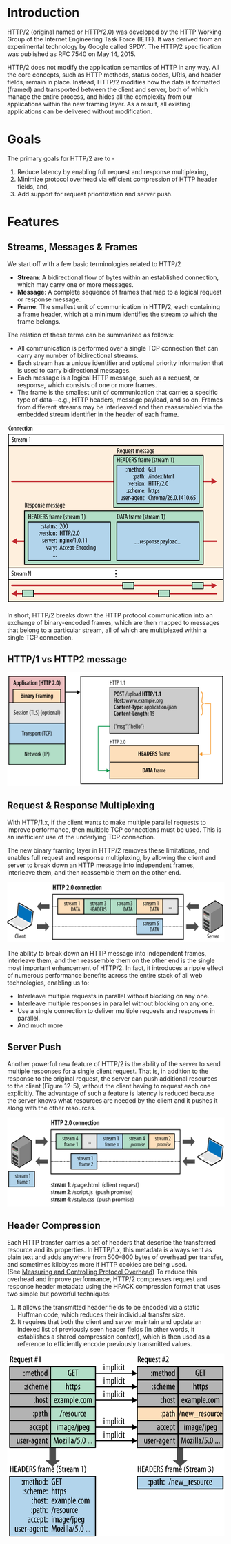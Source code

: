# Introduction

HTTP/2 (original named or HTTP/2.0) was developed by the HTTP Working Group of the Internet Engineering Task Force (IETF). It was derived from an experimental technology by Google called SPDY. The HTTP/2 specification was published as RFC 7540 on May 14, 2015.

HTTP/2 does not modify the application semantics of HTTP in any way. All the core concepts, such as HTTP methods, status codes, URIs, and header fields, remain in place. Instead, HTTP/2 modifies how the data is formatted (framed) and transported between the client and server, both of which manage the entire process, and hides all the complexity from our applications within the new framing layer. As a result, all existing applications can be delivered without modification.

# Goals

The primary goals for HTTP/2 are to - 

1. Reduce latency by enabling full request and response multiplexing, 
2. Minimize protocol overhead via efficient compression of HTTP header fields, and,
3. Add support for request prioritization and server push.

# Features

## Streams, Messages & Frames

We start off with a few basic terminologies related to HTTP/2

- **Stream**: A bidirectional flow of bytes within an established connection, which may carry one or more messages.
- **Message**: A complete sequence of frames that map to a logical request or response message.
- **Frame**: The smallest unit of communication in HTTP/2, each containing a frame header, which at a minimum identifies the stream to which the frame belongs.

The relation of these terms can be summarized as follows:

- All communication is performed over a single TCP connection that can carry any number of bidirectional streams.
- Each stream has a unique identifier and optional priority information that is used to carry bidirectional messages.
- Each message is a logical HTTP message, such as a request, or response, which consists of one or more frames.
- The frame is the smallest unit of communication that carries a specific type of data—e.g., HTTP headers, message payload, and so on. Frames from different streams may be interleaved and then reassembled via the embedded stream identifier in the header of each frame.

![HTTP 2.0 Steam](/assets/assignment-1-http-2-1.png)

In short, HTTP/2 breaks down the HTTP protocol communication into an exchange of binary-encoded frames, which are then mapped to messages that belong to a particular stream, all of which are multiplexed within a single TCP connection.

## HTTP/1 vs HTTP2 message

![HTTP/1 vs HTTP/2](/assets/assignment-1-http-2-2.png)

## Request & Response Multiplexing

With HTTP/1.x, if the client wants to make multiple parallel requests to improve performance, then multiple TCP connections must be used. This is an inefficient use of the underlying TCP connection.

The new binary framing layer in HTTP/2 removes these limitations, and enables full request and response multiplexing, by allowing the client and server to break down an HTTP message into independent frames, interleave them, and then reassemble them on the other end.

![Req-Res Multiplexing](/assets/assignment-1-http-2-3.png)

The ability to break down an HTTP message into independent frames, interleave them, and then reassemble them on the other end is the single most important enhancement of HTTP/2. In fact, it introduces a ripple effect of numerous performance benefits across the entire stack of all web technologies, enabling us to:

- Interleave multiple requests in parallel without blocking on any one.
- Interleave multiple responses in parallel without blocking on any one.
- Use a single connection to deliver multiple requests and responses in parallel.
- And much more

## Server Push

Another powerful new feature of HTTP/2 is the ability of the server to send multiple responses for a single client request. That is, in addition to the response to the original request, the server can push additional resources to the client (Figure 12-5), without the client having to request each one explicitly. The advantage of such a feature is latency is reduced because the server knows what resources are needed by the client and it pushes it along with the other resources.

![Server Push](/assets/assignment-1-http-2-4.png)

## Header Compression

Each HTTP transfer carries a set of headers that describe the transferred resource and its properties. In HTTP/1.x, this metadata is always sent as plain text and adds anywhere from 500–800 bytes of overhead per transfer, and sometimes kilobytes more if HTTP cookies are being used. (See [Measuring and Controlling Protocol Overhead](https://hpbn.co/http1x/#measuring-and-controlling-protocol-overhead)) To reduce this overhead and improve performance, HTTP/2 compresses request and response header metadata using the HPACK compression format that uses two simple but powerful techniques:

1. It allows the transmitted header fields to be encoded via a static Huffman code, which reduces their individual transfer size.
2. It requires that both the client and server maintain and update an indexed list of previously seen header fields (in other words, it establishes a shared compression context), which is then used as a reference to efficiently encode previously transmitted values.

![Header Compression](/assets/assignment-1-http-2-5.png)
